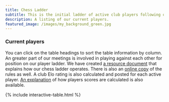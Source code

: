 ```yaml
---
title: Chess Ladder
subtitle: This is the initial ladder of active club players following our first meeting at the library on October 24, 2019. We will keep track of the games played during club meetings here and update the scores on a weekly basis. We will not meet for a couple of weeks, though, due to scheduling conflicts at the library. See you at the next session.
description: A listing of our current players.
featured_image: /images/my_background_green.jpg
---
```


### Current players
You can click on the table headings to sort the table information by column. An greater part of our meetings is involved in playing against each other for position on our player ladder.  We have created [a resource document](ladder-rules.html) that explains how our chess ladder operates. There is also an [online copy](ChessLadder.pdf) of the rules as well. A club Elo rating is also calculated and posted for each active player. [An explanation](rating.html) of how players scores are calculated is also available.   

{% include interactive-table.html %}
